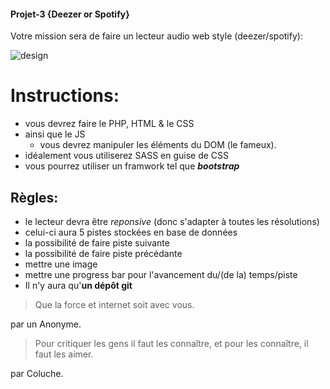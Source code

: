 #### Projet-3 {Deezer or Spotify}

Votre mission sera de faire un lecteur audio web style (deezer/spotify):

![design](./img/lecteur.png)

# Instructions:
+ vous devrez faire le PHP, HTML & le CSS
+ ainsi que le JS
   	+ vous devrez manipuler les éléments du DOM (le fameux). 
+ idéalement vous utiliserez SASS en guise de CSS
+ vous pourrez utiliser un framwork  tel que __*bootstrap*__

##  Règles:
+ le lecteur devra être *reponsive* (donc s'adapter à toutes les résolutions)
+ celui-ci aura 5 pistes stockées en base de données
+ la possibilité de faire piste suivante
+ la possibilité de faire piste précédante
+ mettre une image
+ mettre une progress bar pour l'avancement du/(de la) temps/piste
+ Il n'y aura qu'__un dépôt git__

> Que la force et internet soit avec vous.

par un Anonyme.

> Pour critiquer les gens il faut les connaître, et pour les connaître, il faut les aimer.

 par Coluche.

